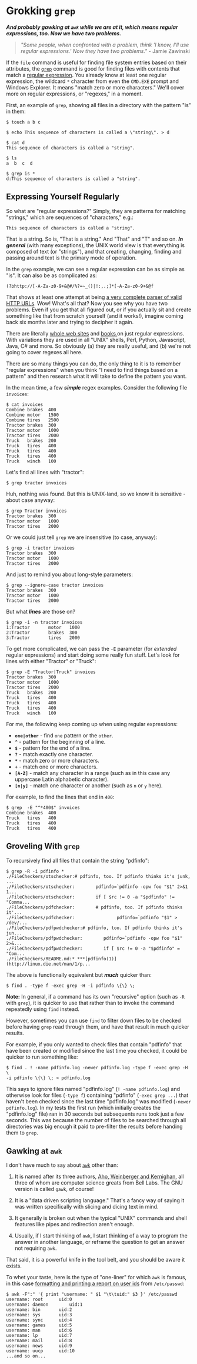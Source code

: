   
# Grokking `grep`

***And probably gawking at `awk` while we are at it, which means regular
expressions, too. Now we have two problems.***

> *"Some people, when confronted with a problem, think 'I know, I'll use
> regular expressions.' Now they have two problems."* - Jamie Zawinski 

If the `file` command is useful for finding file system entries based
on their attributes, the [`grep`](http://linux.die.net/man/1/grep) command
is good for finding files with contents that match a
[regular expression](https://en.wikipedia.org/wiki/Regular_expression).
You already know at least one regular expression, the wildcard `*`
character from even the `CMD.EXE` prompt and Windows Explorer. It means
"match zero or more characters." We'll cover more on regular expressions,
or "regexes," in a moment.

First, an example of `grep`, showing all files in a directory with the
pattern "is" in them:

```
$ touch a b c

$ echo This sequence of characters is called a \"string\". > d

$ cat d
This sequence of characters is called a "string".

$ ls
a  b  c  d

$ grep is *
d:This sequence of characters is called a "string".
```

## Expressing Yourself Regularly

So what are "regular expressions?" Simply, they are patterns for matching
"strings," which are sequences of "characters," e.g.:

```
This sequence of characters is called a "string".
```

That is a string. So is, "That is a string." And "That" and "T" and so
on. ***In general*** (with many exceptions), the UNIX world view is that
everything is composed of text (or "strings"), and that creating, changing,
finding and passing around text is the primary mode of operation.

In the `grep` example, we can see a regular expression can be as
simple as "is". It can also be as complicated as:

```
(?bhttp://[-A-Za-z0-9+&@#/%?=~_()|!:,.;]*[-A-Za-z0-9+&@f
```

That shows at least one attempt at being
[a very complete parser of valid HTTP URLs](http://blog.codinghorror.com/the-problem-with-urls/).
Wow! What's all that? Now you see why you have two problems. Even if you
get that all figured out, or if you actually sit and create something like
that from scratch yourself (and it works!), imagine coming back six months
later and trying to decipher it again.

There are literally [whole web sites](http://www.regular-expressions.info/)
and [books ](http://shop.oreilly.com/product/9781565922570.do)
on just regular expressions. With variations they are used in all "UNIX"
shells, Perl, Python, Javascript, Java, C# and more. So obviously (a) they
are really useful, and (b) we're not going to cover regexes all here.

There are so many things you can do, the only thing to it is to
remember "regular expressions" when you think "I need to find things based
on a pattern" and then research what it will take to define the pattern
you want.

In the mean time, a few ***simple*** regex examples. Consider the following
file `invoices`:

```
$ cat invoices
Combine brakes  400
Combine motor   1500
Combine tires   2500
Tractor brakes  300
Tractor motor   1000
Tractor tires   2000
Truck   brakes  200
Truck   tires   400
Truck   tires   400
Truck   tires   400
Truck   winch   100
```

Let's find all lines with "tractor":

```
$ grep tractor invoices

```

Huh, nothing was found. But this is UNIX-land, so we know it is sensitive -
about case anyway:

```
$ grep Tractor invoices
Tractor brakes  300
Tractor motor   1000
Tractor tires   2000
```

Or we could just tell `grep` we are insensitive (to case, anyway):

```
$ grep -i tractor invoices
Tractor brakes  300
Tractor motor   1000
Tractor tires   2000
```

And just to remind you about long-style parameters:

```
$ grep --ignore-case tractor invoices
Tractor brakes  300
Tractor motor   1000
Tractor tires   2000
```

But what ***lines*** are those on?

```
$ grep -i -n tractor invoices
1:Tractor       motor   1000
2:Tractor       brakes  300
3:Tractor       tires   2000
```

To get more complicated, we can pass the `-E` parameter (for *extended*
regular expressions) and start doing some really fun stuff. Let's look for
lines with either "Tractor" or "Truck":

```
$ grep -E "Tractor|Truck" invoices
Tractor brakes  300
Tractor motor   1000
Tractor tires   2000
Truck   brakes  200
Truck   tires   400
Truck   tires   400
Truck   tires   400
Truck   winch   100
```

For me, the following keep coming up when using regular expressions:

* **`one|other`** - find `one` pattern or the `other`.
* **`^`** - pattern for the beginning of a line.
* **`$`** - pattern for the end of a line.
* **`?`** - match exactly one character.
* **`*`** - match zero or more characters.
* **`+`** - match one or more characters.
* **`[A-Z]`** - match any character in a range (such as in this case any
uppercase Latin alphabetic character).
* **`[n|y]`** - match one character or another (such as `n` or `y` here).

For example, to find the lines that end in `400`:

```
$ grep  -E "^*400$" invoices
Combine brakes  400
Truck   tires   400
Truck   tires   400
Truck   tires   400
```

## Groveling With `grep`

To recursively find all files that contain the string "pdfinfo":

```
$ grep -R -i pdfinfo *
./FileCheckers/otschecker:# pdfinfo, too. If pdfinfo thinks it's junk, ...
./FileCheckers/otschecker:        pdfinfo=`pdfinfo -opw foo "$1" 2>&1 1...
./FileCheckers/otschecker:        if [ $rc != 0 -a "$pdfinfo" != "Comma...
./FileCheckers/pdfchecker:        # pdfinfo, too. If pdfinfo thinks it'...
./FileCheckers/pdfchecker:                pdfinfo=`pdfinfo "$1" > /dev/...
./FileCheckers/pdfpwdchecker:# pdfinfo, too. If pdfinfo thinks it's jun...
./FileCheckers/pdfpwdchecker:        pdfinfo=`pdfinfo -opw foo "$1" 2>&...
./FileCheckers/pdfpwdchecker:        if [ $rc != 0 -a "$pdfinfo" = "Com...
./FileCheckers/README.md:* ***[pdfinfo(1)](http://linux.die.net/man/1/p...
```

The above is functionally equivalent but ***much*** quicker than:

```
$ find . -type f -exec grep -H -i pdfinfo \{\} \; 
```

**Note:** In general, if a command has its own "recursive" option (such as
`-R` with `grep`), it is quicker to use that rather than to invoke the
command repeatedly using `find` instead.

However, sometimes you can use `find` to filter down files to be checked
before having `grep` read through them, and have that result in much
quicker results.

For example, if you only wanted to check files that contain "pdfinfo" that
have been created or modified since the last time you checked, it could be
quicker to run something like:

```
$ find . ! -name pdfinfo.log -newer pdfinfo.log -type f -exec grep -H \
-i pdfinfo \{\} \; > pdfinfo.log
```

This says to ignore files named "pdfinfo.log" (`! -name pdfinfo.log`) and
otherwise look for files (`-type f`) containing "pdfinfo" (`-exec grep
...`) that haven't been checked since the last time "pdfinfo.log" was
modified (`-newer pdfinfo.log`). In my tests the first run (which initially
creates the "pdfinfo.log" file) ran in 30 seconds but subsequents runs took
just a few seconds. This was because the number of files to be searched
through all directories was big enough it paid to pre-filter the results
before handing them to `grep`.

## Gawking at `awk`

I don't have much to say about [`awk`](http://linux.die.net/man/1/awk)
other than:

1. It is named after its three authors,
[Aho, Weinberger and Kernighan](https://en.wikipedia.org/wiki/AWK), all
three of whom are computer science greats from Bell Labs. The GNU version
is called `gawk`, of course!

2. It is a "data driven scripting language." That's a fancy way of saying
it was written specifically with slicing and dicing text in mind.

3. It generally is broken out when the typical "UNIX" commands and shell
features like pipes and redirection aren't enough.

4. Usually, if I start thinking of `awk`, I start thinking of a way to
program the answer in another language, or reframe the question to get an
answer not requiring `awk`.

That said, it is a powerful knife in the tool belt, and you should be
aware it exists.

To whet your taste, here is the type of "one-liner" for which `awk` is
famous, in this case
[formatting and printing a report on user ids](http://www.ibm.com/developerworks/library/l-awk1/)
from `/etc/passwd`:

```
$ awk -F":" '{ print "username: " $1 "\t\tuid:" $3 }' /etc/passwd
username: root		uid:0
username: daemon		uid:1
username: bin		uid:2
username: sys		uid:3
username: sync		uid:4
username: games		uid:5
username: man		uid:6
username: lp		uid:7
username: mail		uid:8
username: news		uid:9
username: uucp		uid:10
...and so on...
```
  
